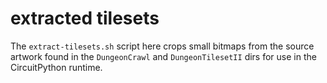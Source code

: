 # extracted tilesets

The `extract-tilesets.sh` script here crops small bitmaps from the source artwork
found in the `DungeonCrawl` and `DungeonTilesetII` dirs for use in the CircuitPython runtime.
